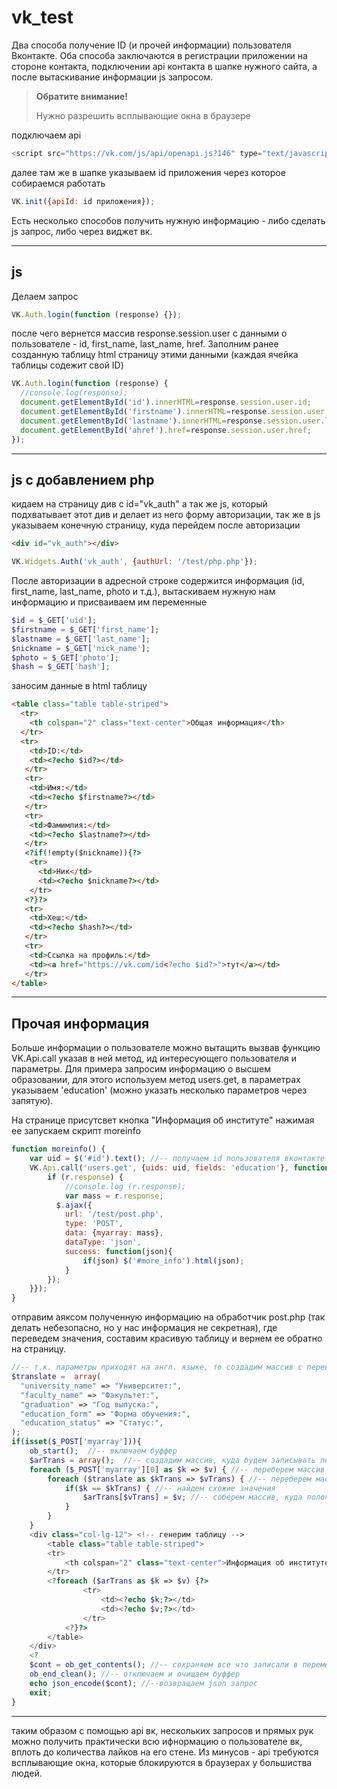 # vk_test
Два способа получение ID (и прочей информации) пользователя Вконтакте. Оба способа заключаются в регистрации приложении на стороне контакта, подключении api контакта в шапке нужного сайта, а после вытаскивание информации js запросом. 

>**Обратите внимание!**
>
>Нужно разрешить всплывающие окна в браузере

подключаем api
```js
<script src="https://vk.com/js/api/openapi.js?146" type="text/javascript">
```
далее там же в шапке указываем id приложения через которое собираемся работать
```js
VK.init({apiId: id приложения});
```

Есть несколько способов получить нужную информацию - либо сделать js запрос, либо через виджет вк.
___

## js
Делаем запрос 
```js
VK.Auth.login(function (response) {}); 
```
после чего вернется массив response.session.user с данными о пользователе - id, first_name, last_name, href.
Заполним ранее созданную таблицу html страницу этими данными (каждая ячейка таблицы содежит свой ID)
```js
VK.Auth.login(function (response) { 
  //console.log(response);
  document.getElementById('id').innerHTML=response.session.user.id;
  document.getElementById('firstname').innerHTML=response.session.user.first_name;
  document.getElementById('lastname').innerHTML=response.session.user.last_name;
  document.getElementById('ahref').href=response.session.user.href;
}); 
```
___
## js c добавлением php
кидаем на страницу див с id="vk_auth" а так же js, который подхватывает этот див и делает из него форму авторизации, так же в js указываем конечную страницу, куда перейдем после авторизации
```html
<div id="vk_auth"></div>
```
```js
VK.Widgets.Auth('vk_auth', {authUrl: '/test/php.php'});
```
После авторизации в адресной строке содержится информация (id, first_name, last_name, photo и т.д.), вытаскиваем нужную нам информацию  и присваиваем им переменные
```php
$id = $_GET['uid'];
$firstname = $_GET['first_name'];
$lastname = $_GET['last_name'];
$nickname = $_GET['nick_name'];
$photo = $_GET['photo'];
$hash = $_GET['hash'];
```
заносим данные в html таблицу
```html
<table class="table table-striped">
  <tr>
    <th colspan="2" class="text-center">Общая информация</th>
  </tr>
  <tr>
    <td>ID:</td>
    <td><?echo $id?></td>
   </tr> 
   <tr>
    <td>Имя:</td>
    <td><?echo $firstname?></td>
   </tr>
   <tr>
    <td>Фамимлия:</td>
    <td><?echo $lastname?></td>
   </tr>
   <?if(!empty($nickname)){?>
    <tr>
      <td>Ник</td>
      <td><?echo $nickname?></td>
    </tr>
   <?}?>
   <tr>
    <td>Хеш:</td>
    <td><?echo $hash?></td>
   </tr>
   <tr>
    <td>Ссылка на профиль:</td>
    <td><a href="https://vk.com/id<?echo $id?>">тут</a></td>
   </tr>
</table>
```
___
## Прочая информация
Больше информации о пользователе можно вытащить вызвав функцию VK.Api.call указав в ней метод, ид интересующего пользователя и параметры. Для примера запросим информацию о высшем образовании, для этого используем метод users.get, в параметрах указываем 'education' (можно указать несколько параметров через запятую). 

На странице присутсвет кнопка "Информация об институте" нажимая ее запускаем скрипт moreinfo

```js
function moreinfo() { 
	var uid = $('#id').text(); //-- получаем id пользователя вконтакте
	VK.Api.call('users.get', {uids: uid, fields: 'education'}, function(r) {
		if (r.response) {
			//console.log (r.response);
        	var mass = r.response; 
          $.ajax({
        	url: '/test/post.php', 
        	type: 'POST',
        	data: {myarray: mass},
        	dataType: 'json',
        	success: function(json){
                if(json) $('#more_info').html(json);
            }
        });
    }});
}
```
отправим аяксом полученную информацию на обработчик post.php (так делать небезопасно, но у нас информация не секретная), где переведем значения, составим красивую таблицу и вернем ее обратно на страницу.
```php
//-- т.к. параметры приходят на англ. языке, то создадим массив с переводом значений
$translate =  array( 
  "university_name" => "Университет:",
  "faculty_name" => "Факультет:",
  "graduation" => "Год выпуска:",
  "education_form" => "Форма обучения:",
  "education_status" => "Статус:",
);
if(isset($_POST['myarray'])){
    ob_start();  //-- включаем буффер 
    $arTrans = array();  //-- создадим массив, куда будем записывать переведенные фразы и значения
    foreach ($_POST['myarray'][0] as $k => $v) { //-- переберем массив с исходными данными
        foreach ($translate as $kTrans => $vTrans) { //-- переберем массив с переводом
            if($k == $kTrans) { //-- найдем схожие значения
                $arTrans[$vTrans] = $v; //-- соберем массив, куда положим перевод и исходное значение
            }
        }
    }
    <div class="col-lg-12"> <!-- генерим таблицу -->
        <table class="table table-striped">
        <tr>
            <th colspan="2" class="text-center">Информация об институте</th>
        </tr>
        <?foreach ($arTrans as $k => $v) {?>
                <tr>
                    <td><?echo $k;?></td>
                    <td><?echo $v;?></td>
                </tr>
            <?}?>
        </table>
    </div>
    <?
    $cont = ob_get_contents(); //-- сохраняем все что записали в переменную $cont
    ob_end_clean(); //-- отключаем и очищаем буффер
    echo json_encode($cont); //--возвращаем json запрос
    exit;
}
```
---
таким образом с помощью api вк, нескольких запросов и прямых рук можно получить практически всю ифнормацию о пользователе вк, вплоть до количества лайков на его стене. 
Из минусов - api требуются всплывающие окна, которые блокируются в браузерах у большиства людей. 
